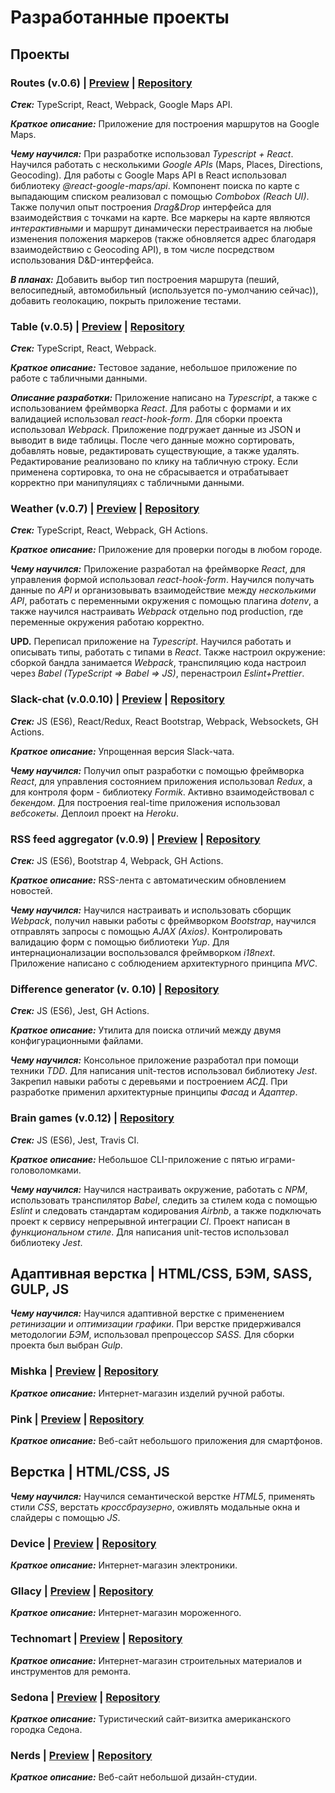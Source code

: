 # Разработанные проекты

## Проекты

### **Routes (v.0.6)** | [Preview](https://routes-app.amalker.vercel.app/) | [Repository](https://github.com/it-amalker/routes-app)

***Стек:*** TypeScript, React, Webpack, Google Maps API.

***Краткое описание:*** Приложение для построения маршрутов на Google Maps.

***Чему научился:*** При разработке использовал *Typescript + React*. Научился работать с несколькими *Google APIs* (Maps, Places, Directions, Geocoding). Для работы с Google Maps API в React использовал библиотеку *@react-google-maps/api*. Компонент поиска по карте с выпадающим списком реализовал с помощью *Combobox (Reach UI)*. Также получил опыт построения *Drag&Drop* интерфейса для взаимодействия с точками на карте. Все маркеры на карте являются *интерактивными* и маршрут динамически перестраивается на любые изменения положения маркеров (также обновляется адрес благодаря взаимодействию с Geocoding API), в том числе посредством использования D&D-интерфейса.

***В планах:*** Добавить выбор тип построения маршрута (пеший, велосипедный, автомобильный (используется по-умолчанию сейчас)), добавить геолокацию, покрыть приложение тестами.

### **Table (v.0.5)** | [Preview](https://test-task-bim-info-ru.amalker.now.sh/) | [Repository](https://github.com/it-amalker/test-task-bim-info-ru)

***Стек:*** TypeScript, React, Webpack.

***Краткое описание:*** Тестовое задание, небольшое приложение по работе с табличными данными.

***Описание разработки:*** Приложение написано на *Typescript*, а также с использованием фреймворка *React*. Для работы с формами и их валидацией использовал *react-hook-form*. Для сборки проекта использовал *Webpack*. Приложение подгружает данные из JSON и выводит в виде таблицы. После чего данные можно сортировать, добавлять новые, редактировать существующие, а также удалять. Редактирование реализовано по клику на табличную строку. Если применена сортировка, то она не сбрасывается и отрабатывает корректно при манипуляциях с табличными данными.

### **Weather (v.0.7)** | [Preview](https://weather-puce.now.sh/) | [Repository](https://github.com/it-amalker/Weather)

***Стек:*** TypeScript, React, Webpack, GH Actions.

***Краткое описание:*** Приложение для проверки погоды в любом городе.

***Чему научился:*** Приложение разработал на фреймворке *React*, для управления формой использовал *react-hook-form*. Научился получать данные по *API* и организовывать взаимодействие между *несколькими API*, работать с переменными окружения с помощью плагина *dotenv*, а также научился настраивать *Webpack* отдельно под production, где переменные окружения работаю корректно.

**UPD.** Переписал приложение на *Typescript*. Научился работать и описывать типы, работать с типами в *React*. Также настроил окружение: сборкой бандла занимается *Webpack*, транспиляцию кода настроил через *Babel (TypeScript => Babel => JS)*, перенастроил *Eslint+Prettier*.

### **Slack-chat (v.0.0.10)** | [Preview](https://fast-lake-13387.herokuapp.com/) | [Repository](https://github.com/it-amalker/frontend-project-lvl4)

***Стек:*** JS (ES6), React/Redux, React Bootstrap, Webpack, Websockets, GH Actions.

***Краткое описание:*** Упрощенная версия Slack-чата.

***Чему научился:*** Получил опыт разработки с помощью фреймворка *React*, для управления состоянием приложения использовал *Redux*, а для контроля форм - библиотеку *Formik*. Активно взаимодействовал с *бекендом*. Для построения real-time приложения использовал *вебсокеты*. Деплоил проект на *Heroku*.

### **RSS feed aggregator (v.0.9)** | [Preview](https://frontend-project-lvl3-nu.now.sh/) | [Repository](https://github.com/it-amalker/frontend-project-lvl3)

***Стек:*** JS (ES6), Bootstrap 4, Webpack, GH Actions.

***Краткое описание:*** RSS-лента с автоматическим обновлением новостей.

***Чему научился:*** Научился настраивать и использовать сборщик *Webpack*, получил навыки работы с фреймворком *Bootstrap*, научился отправлять запросы с помощью *AJAX (Axios)*. Контролировать валидацию форм с помощью библиотеки *Yup*. Для интернационализации воспользовался фреймворком *i18next*. Приложение написано с соблюдением архитектурного принципа *MVC*.

### **Difference generator (v. 0.10)** | [Repository](https://github.com/it-amalker/frontend-project-lvl2)

***Стек:*** JS (ES6), Jest, GH Actions.

***Краткое описание:*** Утилита для поиска отличий между двумя конфигурационными файлами.

***Чему научился:*** Консольное приложение разработал при помощи техники *TDD*. Для написания unit-тестов использовал библиотеку *Jest*. Закрепил навыки работы с деревьями и построением *АСД*. При разработке применил архитектурные принципы *Фасад* и *Адаптер*.

### **Brain games (v.0.12)** | [Repository](https://github.com/it-amalker/frontend-project-lvl1)

***Стек:*** JS (ES6), Jest, Travis CI.

***Краткое описание:*** Небольшое CLI-приложение с пятью играми-головоломками.

***Чему научился:*** Научился настраивать окружение, работать с *NPM*, использовать транспилятор *Babel*, следить за стилем кода с помощью *Eslint* и следовать стандартам кодирования *Airbnb*, а также подключать проект к сервису непрерывной интеграции *CI*. Проект написан в *функциональном стиле*. Для написания unit-тестов использовал библиотеку *Jest*.

## Адаптивная верстка | HTML/CSS, БЭМ, SASS, GULP, JS

***Чему научился:*** Научился адаптивной верстке с применением *ретинизации* и *оптимизации графики*. При верстке придерживался методологии *БЭМ*, использовал препроцессор *SASS*. Для сборки проекта был выбран *Gulp*.

### **Mishka** | [Preview](https://it-amalker.github.io/mishka/build) | [Repository](https://github.com/it-amalker/mishka)

***Краткое описание:*** Интернет-магазин изделий ручной работы.

### **Pink** | [Preview](https://it-amalker.github.io/pink/build) | [Repository](https://github.com/it-amalker/pink)

***Краткое описание:*** Веб-сайт небольшого приложения для смартфонов.

## Верстка | HTML/CSS, JS

***Чему научился:*** Научился семантической верстке *HTML5*, применять стили *CSS*, верстать *кроссбраузерно*, оживлять модальные окна и слайдеры с помощью *JS*.


### **Device** | [Preview](https://it-amalker.github.io/device/index.html) | [Repository](https://github.com/it-amalker/device)

***Краткое описание:*** Интернет-магазин электроники.


### **Gllacy** | [Preview](https://it-amalker.github.io/gllacy/) | [Repository](https://github.com/it-amalker/gllacy)

***Краткое описание:*** Интернет-магазин мороженного.


### **Technomart** | [Preview](https://it-amalker.github.io/technomart/index.html) | [Repository](https://github.com/it-amalker/technomart)

***Краткое описание:*** Интернет-магазин строительных материалов и инструментов для ремонта.


### **Sedona** | [Preview](https://it-amalker.github.io/sedona/index.html) | [Repository](https://github.com/it-amalker/sedona)

***Краткое описание:*** Туристический сайт-визитка американского городка Седона.


### **Nerds** | [Preview](https://it-amalker.github.io/nerds) | [Repository](https://github.com/it-amalker/nerds)

***Краткое описание:*** Веб-сайт небольшой дизайн-студии.
